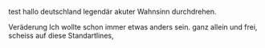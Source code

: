 test
hallo deutschland
legendär
akuter Wahnsinn
durchdrehen.

Veräderung
Ich wollte schon immer etwas anders sein.
ganz allein und frei,
scheiss auf diese Standartlines,